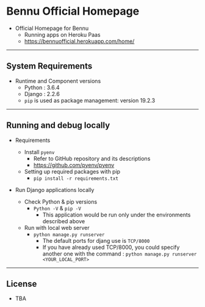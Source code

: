 # Bennu Official Homepage

- Official Homepage for Bennu
  - Running apps on Heroku Paas
  - https://bennuofficial.herokuapp.com/home/

***

## System Requirements

- Runtime and Component versions
  - Python : 3.6.4
  - Django : 2.2.6
  - `pip` is used as package management: version 19.2.3

***

## Running and debug locally

- Requirements
  - Install `pyenv`
    - Refer to GitHub repository and its descriptions
    - https://github.com/pyenv/pyenv
  - Setting up required packages with pip
    - `pip install -r requirements.txt`

- Run Django applications locally
  - Check Python & pip versions
    - `Python -V` & `pip -V`
      - This application would be run only under the environments described above
  - Run with local web server
    - `python manage.py runserver`
      - The default ports for djang use is `TCP/8000`
      - If you have already used TCP/8000, you could specify another one with the command : `python manage.py runserver <YOUR_LOCAL_PORT>`

***

## License

- TBA
